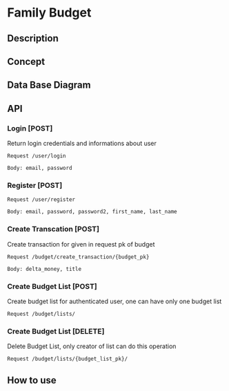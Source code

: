 # Family Budget

## Description 

## Concept 

## Data Base Diagram

## API

### Login [POST]
Return login credentials and informations about user

`Request /user/login`

`Body: email, password`

### Register [POST]

`Request /user/register`

`Body: email, password, password2, first_name, last_name`

### Create Transcation [POST]
Create transaction for given in request pk of budget

`Request /budget/create_transaction/{budget_pk}`

`Body: delta_money, title`

### Create Budget List [POST]
Create budget list for authenticated user, one can have only one budget list

`Request /budget/lists/`

### Create Budget List [DELETE]
Delete Budget List, only creator of list can do this operation

`Request /budget/lists/{budget_list_pk}/`





###
## How to use


